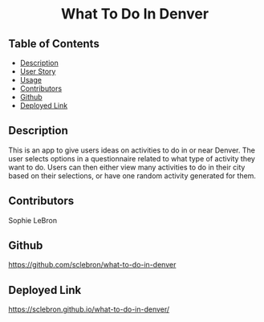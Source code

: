 <h1 align='center'>What To Do In Denver</h1>

## Table of Contents

- [Description](#description)
- [User Story](#user_story)
- [Usage](#usage)
- [Contributors](#contributors)
- [Github](#github)
- [Deployed Link](#deployed_link)

## Description

This is an app to give users ideas on activities to do in or near Denver. The user selects options in a questionnaire related to what type of activity they want to do. Users can then either view many activities to do in their city based on their selections, or have one random activity generated for them.

## Contributors 

Sophie LeBron

## Github

https://github.com/sclebron/what-to-do-in-denver

## Deployed Link

https://sclebron.github.io/what-to-do-in-denver/

